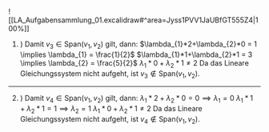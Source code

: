 ![[LA_Aufgabensammlung_01.excalidraw#^area=Jyss1PVV1JaUBfGT555Z4|100%]]

1. )
   Damit $v_{3} \in \text{Span}(v_{1},v_{2})$ gilt, dann:
   $\lambda_{1}*2+\lambda_{2}*0 = 1  \implies \lambda_{1} = \frac{1}{2}$
   $\lambda_{1}*1+\lambda_{2}*1 = 3 \implies \lambda_{2} = \frac{5}{2}$
   $\lambda_{1}*0+\lambda_{2}*1 \neq 2$
   Da das Lineare Gleichungssystem nicht aufgeht, ist $v_{3} \not\in \text{Span}(v_{1},v_{2})$.

---

2. )
   Damit $v_{4} \in \text{Span}(v_{1},v_{2})$ gilt, dann:
   $\lambda_{1}*2+\lambda_{2}*0 = 0  \implies \lambda_{1} = 0$
   $\lambda_{1}*1+\lambda_{2}*1 = 1 \implies \lambda_{2} = 1$
   $\lambda_{1}*0+\lambda_{2}*1 \neq 2$
   Da das Lineare Gleichungssystem nicht aufgeht, ist $v_{4} \not\in \text{Span}(v_{1},v_{2})$.
